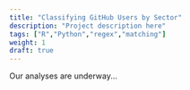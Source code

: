 ```yaml
---
title: "Classifying GitHub Users by Sector"
description: "Project description here"
tags: ["R","Python","regex","matching"]
weight: 1
draft: true
---
```


Our analyses are underway...